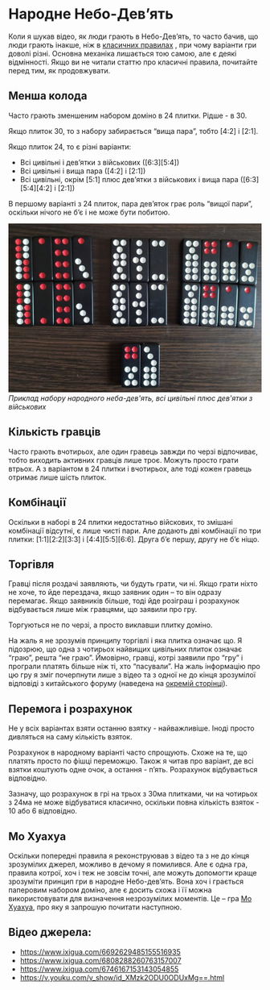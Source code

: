 # Народне Небо-Дев’ять

Коли я шукав відео, як люди грають в Небо-Дев’ять, то часто бачив, що люди грають інакше, ніж в [класичних правилах](/wpua/gupai/tiengow.html) , при чому варіанти гри доволі різні. Основна механіка лишається тою самою, але є деякі відмінності. Якщо ви не читали статтю про класичні правила, почитайте перед тим, як продовжувати.

## Менша колода 

Часто грають зменшеним набором доміно в 24 плитки. Рідше - в 30.

Якщо плиток 30, то з набору забирається “вища пара”, тобто [4:2] і [2:1].

Якщо плиток 24, то є різні варіанти:

- Всі цивільні і дев’ятки з військових ([6:3][5:4])
- Всі цивільні і вища пара ([4:2] і [2:1])
- Всі цивільні, окрім [5:1] плюс дев’ятки з військових і вища пара ([6:3][5:4][4:2] і [2:1]) 

В першому варіанті з 24 плиток, пара дев’яток грає роль “вищої пари”, оскільки нічого не б’є і не може бути побитою.

![](/docs/assets/images/gupai/folk-tiengow-deck.jpg?w=627)
_Приклад набору народного неба-дев'ять, всі цивільні плюс дев'ятки з військових_

## Кількість гравців 

Часто грають вчотирьох, але один гравець завжди по черзі відпочиває, тобто виходить активних гравців лише троє. Можуть просто грати втрьох. А з варіантом в 24 плитки і вчотирьох, але тоді кожен гравець отримає лише шість плиток.

## Комбінації 

Оскільки в наборі в 24 плитки недостатньо війскових, то змішані комбінації відсутні, є лише чисті пари. Але додають дві комбінації по три плитки: [1:1][2:2][3:3] і [4:4][5:5][6:6]. Друга б’є першу, другу не б’є ніщо.

## Торгівля 

Гравці після роздачі заявляють, чи будуть грати, чи ні. Якщо грати ніхто не хоче, то йде перездача, якщо заявник один – то він одразу перемагає. Якщо заявників більше, тоді йде розіграш і розрахунок відбувається лише між гравцями, що заявили про гру.

Торгуються не по черзі, а просто виклавши плитку доміно.

На жаль я не зрозумів принципу торгівлі і яка плитка означає що. Я підозрюю, що одна з чотирьох найвищих цивільних плиток означає “граю”, решта “не граю”. Ймовірно, гравці, котрі заявили про “гру” і програли платять більше ніж ті, хто “пасували”. На жаль інформацію про цю гру я зміг почерпнути лише з відео та з одної не до кінця зрозумілої відповіді з китайського форуму (наведена на [окремій сторінці](/wpua/gupai/tiengow/chinese-description.html)).

## Перемога і розрахунок 

Не у всіх варіантах взяти останню взятку - найважливіше. Іноді просто дивляться на саму кількість взяток.

Розрахунок в народному варіанті часто спрощують. Схоже на те, що платять просто по фішці переможцю. Також я читав про варіант, де всі взятки коштують одне очок, а остання - п’ять. Розрахунок відбувається відповідно.

Зазначу, що розрахунок в грі на трьох з 30ма плитками, чи на чотирьох з 24ма не може відбуватися класично, оскільки повна кількість взяток - 10 або 6 відповідно.

## Мо Хуахуа

Оскільки попередні правила я реконструював з відео та з не до кінця зрозумілих джерел, можливо в дечому я помилився. Але є одна гра, правила котрої, хоч і теж не зовсім точні, але можуть допомогти краще зрозуміти принцип гри в народне Небо-дев’ять. Вона хоч і грається паперовим набором доміно, але є досить схожа і її можна використовувати для визначення незрозумілих моментів. Це – гра [Мо Хуахуа](/wpua/gupai/tiengow/mohuahua.html), про яку я запрошую почитати наступною.

## Відео джерела:

 - https://www.ixigua.com/6692629485155516935
 - https://www.ixigua.com/6808288260763157007
 - https://www.ixigua.com/6746167153143054855
 - https://v.youku.com/v_show/id_XMzk2ODU0ODUxMg==.html
